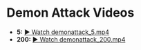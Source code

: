# Demon Attack Videos


- **5:** <a href="https://github.com/yourusername/yourrepo/raw/main/demonattack_5.mp4" target="_blank">▶ Watch demonattack_5.mp4</a>
- **200:** <a href="https://github.com/yourusername/yourrepo/raw/main/demonattack_200.mp4" target="_blank">▶ Watch demonattack_200.mp4</a>
